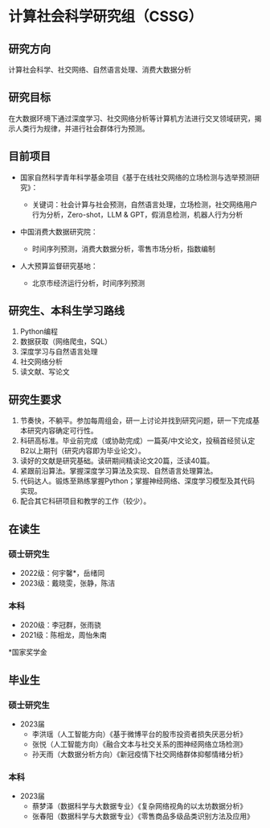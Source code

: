 # 计算社会科学研究组（CSSG）
## 研究方向

计算社会科学、社交网络、自然语言处理、消费大数据分析

## 研究目标

在大数据环境下通过深度学习、社交网络分析等计算机方法进行交叉领域研究，揭示人类行为规律，并进行社会群体行为预测。

## 目前项目

- 国家自然科学青年科学基金项目《基于在线社交网络的立场检测与选举预测研究》：
  - 关键词：社会计算与社会预测，自然语言处理，立场检测，社交网络用户行为分析，Zero-shot，LLM & GPT，假消息检测，机器人行为分析

- 中国消费大数据研究院：
    - 时间序列预测，消费大数据分析，零售市场分析，指数编制

- 人大预算监督研究基地：
    - 北京市经济运行分析，时间序列预测


## 研究生、本科生学习路线

1. Python编程
2. 数据获取（网络爬虫，SQL）
3. 深度学习与自然语言处理
4. 社交网络分析
5. 读文献、写论文

## 研究生要求

1. 节奏快，不躺平。参加每周组会，研一上讨论并找到研究问题，研一下完成基本研究内容确定可行性。
2. 科研高标准。毕业前完成（或协助完成）一篇英/中文论文，投稿首经贸认定B2以上期刊（研究内容即为毕业论文）。
3. 读好的文献是研究基础。读研期间精读论文20篇，泛读40篇。
4. 紧跟前沿算法。掌握深度学习算法及实现、自然语言处理算法。
5. 代码达人。锻炼至熟练掌握Python；掌握神经网络、深度学习模型及其代码实现。
6. 配合其它科研项目和教学的工作（较少）。

## 在读生

### 硕士研究生

- 2022级：何宇馨*，岳绪同
- 2023级：戴晓雯，张静，陈洁

###  本科

- 2020级：李冠群，张雨骁
- 2021级：陈相龙，周怡朱南

*国家奖学金

## 毕业生

### 硕士研究生

- 2023届
    - 李洪瑶（人工智能方向）《基于微博平台的股市投资者损失厌恶分析》
    - 张悦（人工智能方向）《融合文本与社交关系的图神经网络立场检测》
    - 孙天雨（大数据分析方向）《新冠疫情下社交网络群体抑郁情绪分析》

###  本科

- 2023届
    - 蔡梦泽（数据科学与大数据专业）《复杂网络视角的以太坊数据分析》
    - 张春阳（数据科学与大数据专业）《零售商品多级品类识别方法及应用》